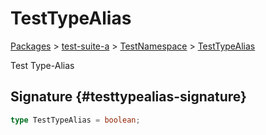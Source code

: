 # TestTypeAlias

[Packages](/) > [test-suite-a](/test-suite-a/) > [TestNamespace](/test-suite-a/testnamespace-namespace/) > [TestTypeAlias](/test-suite-a/testnamespace-namespace/testtypealias-typealias)

Test Type-Alias

## Signature {#testtypealias-signature}

```typescript
type TestTypeAlias = boolean;
```
